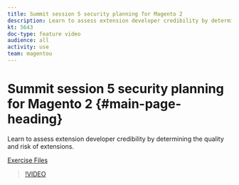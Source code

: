 ```yaml
---
title: Summit session 5 security planning for Magento 2
description: Learn to assess extension developer credibility​ by determining the quality and risk of extensions.
kt: 5643
doc-type: feature video
audience: all
activity: use
team: magentou
---
```


# Summit session 5 security planning for Magento 2 {#main-page-heading}

Learn to assess extension developer credibility​ by determining the quality and risk of extensions.

[Exercise Files](/help/security/assets/Security-Exercise-Files.zip)

>[!VIDEO](https://video.tv.adobe.com/v/35729)
